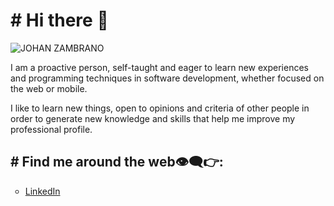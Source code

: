 <h1># Hi there 👋</h1>

![JOHAN ZAMBRANO](https://user-images.githubusercontent.com/25967495/134699593-5d7b74ac-93c4-42ed-904f-52cd89bbc3d1.png)

I am a proactive person, self-taught and eager to learn new experiences and programming techniques in software development, whether focused on the web or mobile.

I like to learn new things, open to opinions and criteria of other people in order to generate new knowledge and skills that help me improve my professional profile.

<h2># Find me around the web👁‍🗨👉:</h2>

<ul>
  <li type="circle"><a href="https://www.linkedin.com/in/johan-zambrano-b537501bb/">LinkedIn</a></li>
</ul>
